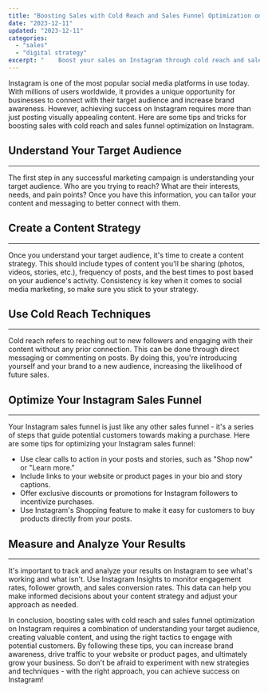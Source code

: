 ```yaml
---
title: "Boosting Sales with Cold Reach and Sales Funnel Optimization on Instagram"
date: "2023-12-11"
updated: "2023-12-11"
categories: 
  - "sales"
  - "digital strategy"
excerpt: "    Boost your sales on Instagram through cold reach and sales funnel optimization. Learn how to connect with your target audience, create a content strategy, engage with new followers, optimize your Instagram sales funnel, and measure results. Follow these tips to grow your business!"
--- 
```


Instagram is one of the most popular social media platforms in use today. With millions of users worldwide, it provides a unique opportunity for businesses to connect with their target audience and increase brand awareness. However, achieving success on Instagram requires more than just posting visually appealing content. Here are some tips and tricks for boosting sales with cold reach and sales funnel optimization on Instagram.

## Understand Your Target Audience
---------------------------------

The first step in any successful marketing campaign is understanding your target audience. Who are you trying to reach? What are their interests, needs, and pain points? Once you have this information, you can tailor your content and messaging to better connect with them.

## Create a Content Strategy
--------------------------

Once you understand your target audience, it's time to create a content strategy. This should include types of content you'll be sharing (photos, videos, stories, etc.), frequency of posts, and the best times to post based on your audience's activity. Consistency is key when it comes to social media marketing, so make sure you stick to your strategy.

## Use Cold Reach Techniques
---------------------------

Cold reach refers to reaching out to new followers and engaging with their content without any prior connection. This can be done through direct messaging or commenting on posts. By doing this, you're introducing yourself and your brand to a new audience, increasing the likelihood of future sales.

## Optimize Your Instagram Sales Funnel
--------------------------------------

Your Instagram sales funnel is just like any other sales funnel - it's a series of steps that guide potential customers towards making a purchase. Here are some tips for optimizing your Instagram sales funnel:

- Use clear calls to action in your posts and stories, such as "Shop now" or "Learn more."
- Include links to your website or product pages in your bio and story captions.
- Offer exclusive discounts or promotions for Instagram followers to incentivize purchases.
- Use Instagram's Shopping feature to make it easy for customers to buy products directly from your posts.

## Measure and Analyze Your Results
----------------------------------

It's important to track and analyze your results on Instagram to see what's working and what isn't. Use Instagram Insights to monitor engagement rates, follower growth, and sales conversion rates. This data can help you make informed decisions about your content strategy and adjust your approach as needed.

In conclusion, boosting sales with cold reach and sales funnel optimization on Instagram requires a combination of understanding your target audience, creating valuable content, and using the right tactics to engage with potential customers. By following these tips, you can increase brand awareness, drive traffic to your website or product pages, and ultimately grow your business. So don't be afraid to experiment with new strategies and techniques - with the right approach, you can achieve success on Instagram!